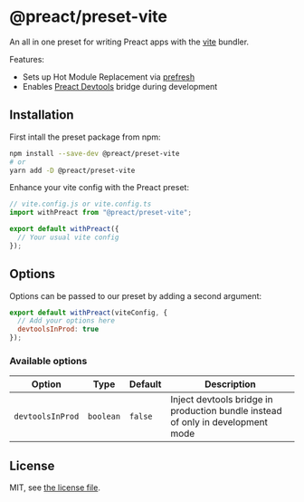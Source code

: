 # @preact/preset-vite

An all in one preset for writing Preact apps with the [vite](https://github.com/vitejs/vite) bundler.

Features:

- Sets up Hot Module Replacement via [prefresh](https://github.com/JoviDeCroock/prefresh/tree/main/packages/vite)
- Enables [Preact Devtools](https://preactjs.github.io/preact-devtools/) bridge during development

## Installation

First intall the preset package from npm:

```bash
npm install --save-dev @preact/preset-vite
# or
yarn add -D @preact/preset-vite
```

Enhance your vite config with the Preact preset:

```js
// vite.config.js or vite.config.ts
import withPreact from "@preact/preset-vite";

export default withPreact({
  // Your usual vite config
});
```

## Options

Options can be passed to our preset by adding a second argument:

```js
export default withPreact(viteConfig, {
  // Add your options here
  devtoolsInProd: true
});
```

### Available options

| Option | Type | Default | Description |
|---|---|---|---|
| `devtoolsInProd` | `boolean` | `false` | Inject devtools bridge in production bundle instead of only in development mode |

## License

MIT, see [the license file](./LICENSE).
